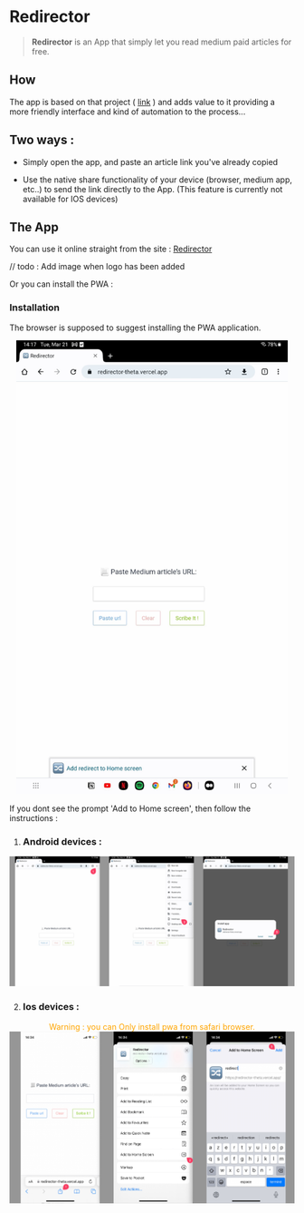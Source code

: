 # Redirector

> **Redirector** is an App that simply let you read medium paid articles for free.

## How

The app is based on that project ( [link](https://scribe.rip/) ) and adds value to it providing a more friendly interface and kind of automation to the process...

## Two ways :

- Simply open the app, and paste an article link you've already copied

- Use the native share functionality of your device (browser, medium app, etc..) to send the link directly to the App.
  (This feature is currently not available for IOS devices)

## The App

You can use it online straight from the site : [Redirector](https://scribe.rip/)

// todo : Add image when logo has been added

Or you can install the PWA :

### Installation

The browser is supposed to suggest installing the PWA application.

<div style="text-align: center;">
	<img  src="./public/suggest.jpg" height="800">
</div>

If you dont see the prompt 'Add to Home screen', then follow the instructions :

1. ### Android devices :

<div style="text-align: center;">
<img src="./public/android.png" width="900">
</div>

2. ### Ios devices :

<div style="text-align: center;">
   <span style="color:orange">Warning : you can Only install pwa from safari browser.</span>
	 </div>

<div style="text-align: center;">
   <img src="./public/ios.jpeg" width="900">
</div>
